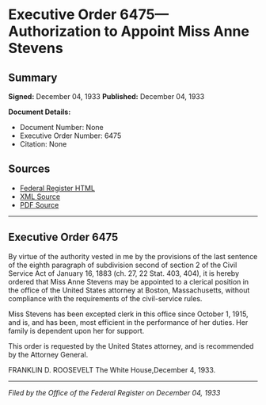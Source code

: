 # Executive Order 6475—Authorization to Appoint Miss Anne Stevens

## Summary

**Signed:** December 04, 1933
**Published:** December 04, 1933

**Document Details:**
- Document Number: None
- Executive Order Number: 6475
- Citation: None

## Sources
- [Federal Register HTML](https://www.presidency.ucsb.edu/documents/executive-order-6475-authorization-appoint-miss-anne-stevens)
- [XML Source](None)
- [PDF Source](None)

---

## Executive Order 6475

By virtue of the authority vested in me by the provisions of the last sentence of the eighth paragraph of subdivision second of section 2 of the Civil Service Act of January 16, 1883 (ch. 27, 22 Stat. 403, 404), it is hereby ordered that Miss Anne Stevens may be appointed to a clerical position in the office of the United States attorney at Boston, Massachusetts, without compliance with the requirements of the civil-service rules.

Miss Stevens has been excepted clerk in this office since October 1, 1915, and is, and has been, most efficient in the performance of her duties. Her family is dependent upon her for support.

This order is requested by the United States attorney, and is recommended by the Attorney General.

FRANKLIN D. ROOSEVELT
The White House,December 4, 1933.

---

*Filed by the Office of the Federal Register on December 04, 1933*
